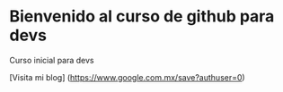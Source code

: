 # Bienvenido al curso de github para devs

Curso inicial para devs

[Visita mi blog] (https://www.google.com.mx/save?authuser=0)
